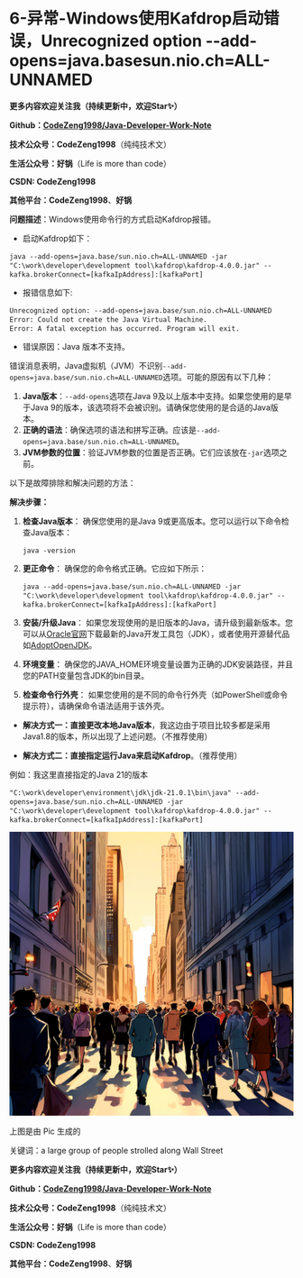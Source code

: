 # 6-异常-Windows使用Kafdrop启动错误，Unrecognized option --add-opens=java.basesun.nio.ch=ALL-UNNAMED



**更多内容欢迎关注我（持续更新中，欢迎Star✨）**

**Github：[CodeZeng1998/Java-Developer-Work-Note](https://github.com/CodeZeng1998/Java-Developer-Work-Note)**

**技术公众号：CodeZeng1998**（纯纯技术文）

**生活公众号：好锅**（Life is more than code）

**CSDN: CodeZeng1998**

**其他平台：CodeZeng1998**、**好锅**



**问题描述**：Windows使用命令行的方式启动Kafdrop报错。

* 启动Kafdrop如下：

```shell
java --add-opens=java.base/sun.nio.ch=ALL-UNNAMED -jar "C:\work\developer\development tool\kafdrop\kafdrop-4.0.0.jar" --kafka.brokerConnect=[kafkaIpAddress]:[kafkaPort]
```

* 报错信息如下:

```
Unrecognized option: --add-opens=java.base/sun.nio.ch=ALL-UNNAMED
Error: Could not create the Java Virtual Machine.
Error: A fatal exception has occurred. Program will exit.
```

* 错误原因：Java 版本不支持。



错误消息表明，Java虚拟机（JVM）不识别`--add-opens=java.base/sun.nio.ch=ALL-UNNAMED`选项。可能的原因有以下几种：

1. **Java版本**：`--add-opens`选项在Java 9及以上版本中支持。如果您使用的是早于Java 9的版本，该选项将不会被识别。请确保您使用的是合适的Java版本。
2. **正确的语法**：确保选项的语法和拼写正确。应该是`--add-opens=java.base/sun.nio.ch=ALL-UNNAMED`。
3. **JVM参数的位置**：验证JVM参数的位置是否正确。它们应该放在`-jar`选项之前。



以下是故障排除和解决问题的方法：

**解决步骤：**

1. **检查Java版本**： 确保您使用的是Java 9或更高版本。您可以运行以下命令检查Java版本：

   ```shell
   java -version
   ```

2. **更正命令**： 确保您的命令格式正确。它应如下所示：

   ```shell
   java --add-opens=java.base/sun.nio.ch=ALL-UNNAMED -jar "C:\work\developer\development tool\kafdrop\kafdrop-4.0.0.jar" --kafka.brokerConnect=[kafkaIpAddress]:[kafkaPort]
   ```

3. **安装/升级Java**： 如果您发现使用的是旧版本的Java，请升级到最新版本。您可以从[Oracle官网](https://www.oracle.com/java/technologies/javase-jdk11-downloads.html)下载最新的Java开发工具包（JDK），或者使用开源替代品如[AdoptOpenJDK](https://adoptopenjdk.net/)。

4. **环境变量**： 确保您的JAVA_HOME环境变量设置为正确的JDK安装路径，并且您的PATH变量包含JDK的bin目录。

5. **检查命令行外壳**： 如果您使用的是不同的命令行外壳（如PowerShell或命令提示符），请确保命令语法适用于该外壳。





* **解决方式一：直接更改本地Java版本**，我这边由于项目比较多都是采用Java1.8的版本，所以出现了上述问题。（不推荐使用）

* **解决方式二：直接指定运行Java来启动Kafdrop**。（推荐使用）

例如：我这里直接指定的Java 21的版本

```shell
"C:\work\developer\environment\jdk\jdk-21.0.1\bin\java" --add-opens=java.base/sun.nio.ch=ALL-UNNAMED -jar "C:\work\developer\development tool\kafdrop\kafdrop-4.0.0.jar" --kafka.brokerConnect=[kafkaIpAddress]:[kafkaPort]
```







![](https://github.com/CodeZeng1998/Java-Developer-Work-Note/blob/main/Exception&Error/image/6-%E5%BC%82%E5%B8%B8-Windows%E4%BD%BF%E7%94%A8Kafdrop%E5%90%AF%E5%8A%A8%E9%94%99%E8%AF%AF%EF%BC%8CUnrecognized%20option%20--add-opens=java.basesun.nio.ch=ALL-UNNAMED.png?raw=true)

上图是由 Pic 生成的

关键词：a large group of people strolled along Wall Street





**更多内容欢迎关注我（持续更新中，欢迎Star✨）**

**Github：[CodeZeng1998/Java-Developer-Work-Note](https://github.com/CodeZeng1998/Java-Developer-Work-Note)**

**技术公众号：CodeZeng1998**（纯纯技术文）

**生活公众号：好锅**（Life is more than code）

**CSDN: CodeZeng1998**

**其他平台：CodeZeng1998**、**好锅**





